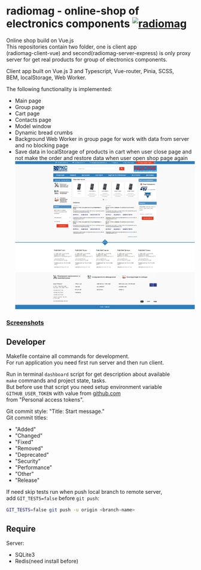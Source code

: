 # radiomag - online-shop of electronics components [![radiomag](https://github.com/AndrewMaksimchuk/radiomag/actions/workflows/radiomag.yml/badge.svg)](https://github.com/AndrewMaksimchuk/radiomag/actions/workflows/radiomag.yml)

Online shop build on Vue.js  
This repositories contain two folder, one is client app  
(radiomag-client-vue) and second(radiomag-server-express) is only proxy  
server for get real products for group of electronics components.

Client app built on Vue.js 3 and Typescript, Vue-router, Pinia, SCSS,  
BEM, localStorage, Web Worker.

The following functionality is implemented:

- Main page
- Group page
- Cart page
- Contacts page
- Model window
- Dynamic bread crumbs
- Background Web Worker in group page for work with data from server
  and no blocking page
- Save data in localStorage of products in cart when user close page
  and not make the order and restore data when user open shop page again
  ![](index.png)

### [Screenshots](screenshots.md)

## Developer

Makefile containe all commands for development.  
For run application you need first run server and then run client.

Run in terminal `dashboard` script for get description about available  
`make` commands and project state, tasks.  
But before use that script you need setup environment variable  
`GITHUB_USER_TOKEN` with value from [github.com](https://github.com/)  
from "Personal access tokens".

Git commit style: "Title: Start message."  
Git commit titles:

- "Added"
- "Changed"
- "Fixed"
- "Removed"
- "Deprecated"
- "Security"
- "Performance"
- "Other"
- "Release"

If need skip tests run when push local branch to remote server,  
add `GIT_TESTS=false` before `git push`:

```sh
GIT_TESTS=false git push -u origin <branch-name>
```

## Require

Server:

- SQLite3
- Redis(need install before)
